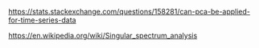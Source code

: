 

https://stats.stackexchange.com/questions/158281/can-pca-be-applied-for-time-series-data

https://en.wikipedia.org/wiki/Singular_spectrum_analysis

